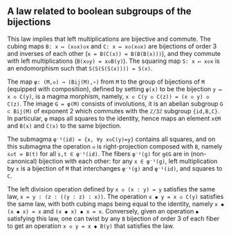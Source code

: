 ## A law related to boolean subgroups of the bijections

This law implies that left multiplications are bijective and commute.  The cubing maps `B: x ↦ (x◇x)◇x` and `C: x ↦ x◇(x◇x)` are bijections of order 3 and inverses of each other (`x = B(C(x)) = B(B(B(x)))`), and they commute with left multiplications (`B(x◇y) = x◇B(y)`).  The squaring map `S: x ↦ x◇x` is an endomorphism such that `S(S(S(S(x)))) = S(x)`.

The map `φ: (M,◇) → (Bij(M),∘)` from `M` to the group of bijections of `M` (equipped with composition), defined by setting `φ(x)` to be the bijection `y ↦ x ◇ C(y)`, is a magma morphism, namely, `x ◇ C(y ◇ C(z)) = (x ◇ y) ◇ C(z)`.  The image `G = φ(M)` consists of involutions, it is an abelian subgroup `G ⊂ Bij(M)` of exponent 2 which commutes with the `ℤ/3ℤ` subgroup `{id,B,C}`.  In particular, `φ` maps all squares to the identity, hence maps an element `x∈M` and `B(x)` and `C(x)` to the same bijection.

The submagma `φ⁻¹(id) = {x, ∀y x◇C(y)=y}` contains all squares, and on this submagma the operation `◇` is right-projection composed with `B`, namely `s◇t = B(t)` for all `s,t ∈ φ⁻¹(id)`.  The fibers `φ⁻¹(g)` for `g∈G` are in (non-canonical) bijection with each other: for any `x ∈ φ⁻¹(g)`, left multiplication by `x` is a bijection of `M` that interchanges `φ⁻¹(g)` and `φ⁻¹(id)`, and squares to `C`.

The left division operation defined by `x ◇ (x : y) = y` satisfies the same law, `x = y : (z : ((y : z) : x))`.  The operation `x ◆ y = x ◇ C(y)` satisfies the same law, with both cubing maps being equal to the identity, namely `x ◆ (x ◆ x) = x` and `(x ◆ x) ◆ x = x`.  Conversely, given an operation `◆` satisfying this law, one can twist by any `B` bijection of order 3 of each fiber to get an operation `x ◇ y = x ◆ B(y)` that satisfies the law.
